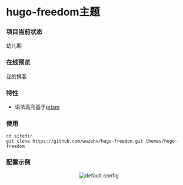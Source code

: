 # hugo-freedom主题

### 项目当前状态
幼儿期

### 在线预览
[我的博客](https://liangjun.work)

### 特性
* 语法高亮基于[prism](https://prismjs.com/)

### 使用
```
cd sitedir
git clone https://github.com/wuzehv/hugo-freedom.git themes/hugo-freedom
```

### 配置示例
<p align="center"><img src="/config.example.toml" alt="default config"/></p>
